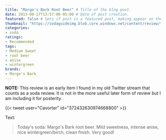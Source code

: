 ```yaml
---
title: "Margo's Bark Root Beer" # Title of the blog post.
date: 2013-08-27T13:57:00-05:00 # Date of post creation.
featured: false # Sets if post is a featured post, making appear on the home page side bar.
thumbnail: "https://sodaguideimg.blob.core.windows.net/content/review/thumbs/margos-bark-root-beer.jpg" # Sets thumbnail image appearing inside card on homepage.
categories:
- soda
ratings:
- Recommended
tags:
- Medium Sweet
- root beer
- anise
- wintergreen
brands:
- Margo's Bark
---
```


**NOTE:** This review is an early item I found in my old Twitter stream that counts as a soda review. It is not in the more useful later form of review but I am including it for posterity.

{{< tweet user="Cavorter" id="372432630974668800" >}}

Text:
> Today's soda: Margo's Bark root beer. Mild sweetness, intense anise, nice wintergreen/birch, clean finish. Very good!